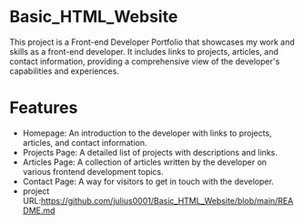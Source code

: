 # Basic_HTML_Website
This project is a Front-end Developer Portfolio that showcases my work and skills as a front-end developer.
It includes links to projects, articles, and contact information, providing a comprehensive view of the developer's capabilities and experiences.
# Features
- Homepage: An introduction to the developer with links to projects, articles, and contact information.
- Projects Page: A detailed list of projects with descriptions and links.
- Articles Page: A collection of articles written by the developer on various frontend development topics.
- Contact Page: A way for visitors to get in touch with the developer.
- project URL:https://github.com/julius0001/Basic_HTML_Website/blob/main/README.md
